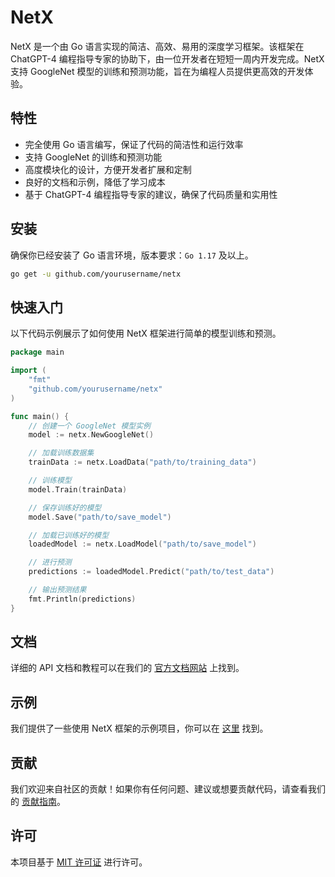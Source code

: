 # NetX

NetX 是一个由 Go 语言实现的简洁、高效、易用的深度学习框架。该框架在 ChatGPT-4 编程指导专家的协助下，由一位开发者在短短一周内开发完成。NetX 支持 GoogleNet 模型的训练和预测功能，旨在为编程人员提供更高效的开发体验。

## 特性

- 完全使用 Go 语言编写，保证了代码的简洁性和运行效率
- 支持 GoogleNet 的训练和预测功能
- 高度模块化的设计，方便开发者扩展和定制
- 良好的文档和示例，降低了学习成本
- 基于 ChatGPT-4 编程指导专家的建议，确保了代码质量和实用性

## 安装

确保你已经安装了 Go 语言环境，版本要求：`Go 1.17` 及以上。

```bash
go get -u github.com/yourusername/netx
```

## 快速入门

以下代码示例展示了如何使用 NetX 框架进行简单的模型训练和预测。

```go
package main

import (
	"fmt"
	"github.com/yourusername/netx"
)

func main() {
	// 创建一个 GoogleNet 模型实例
	model := netx.NewGoogleNet()

	// 加载训练数据集
	trainData := netx.LoadData("path/to/training_data")

	// 训练模型
	model.Train(trainData)

	// 保存训练好的模型
	model.Save("path/to/save_model")

	// 加载已训练好的模型
	loadedModel := netx.LoadModel("path/to/save_model")

	// 进行预测
	predictions := loadedModel.Predict("path/to/test_data")

	// 输出预测结果
	fmt.Println(predictions)
}
```

## 文档

详细的 API 文档和教程可以在我们的 [官方文档网站](https://netx-docs.example.com) 上找到。

## 示例

我们提供了一些使用 NetX 框架的示例项目，你可以在 [这里](https://github.com/yourusername/netx-examples) 找到。

## 贡献

我们欢迎来自社区的贡献！如果你有任何问题、建议或想要贡献代码，请查看我们的 [贡献指南](https://github.com/yourusername/netx/blob/master/CONTRIBUTING.md)。

## 许可

本项目基于 [MIT 许可证](https://github.com/yourusername/netx/blob/master/LICENSE) 进行许可。
